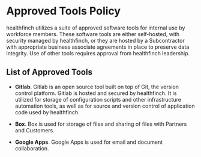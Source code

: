 # Approved Tools Policy

healthfinch utilizes a suite of approved software tools for internal use by workforce members. These software tools are either self-hosted, with security managed by healthfinch, or they are hosted by a Subcontractor with appropriate business associate agreements in place to preserve data integrity. Use of other tools requires approval from healthfinch leadership.

## List of Approved Tools

* **Gitlab**. Gitlab is an open source tool built on top of Git, the version control platform. Gitlab is hosted and secured by healthfinch. It is utilized for storage of configuration scripts and other infrastructure automation tools, as well as for source and version control of application code used by healthfinch.

* **Box**. Box is used for storage of files and sharing of files with Partners and Customers.

* **Google Apps**. Google Apps is used for email and document collaboration.
